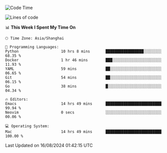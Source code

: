 <!--START_SECTION:waka-->
![Code Time](http://img.shields.io/badge/Code%20Time-2%2C135%20hrs%2045%20mins-blue)

![Lines of code](https://img.shields.io/badge/From%20Hello%20World%20I%27ve%20Written-308.0%20thousand%20lines%20of%20code-blue)

📊 **This Week I Spent My Time On** 

```text
🕑︎ Time Zone: Asia/Shanghai

💬 Programming Languages: 
Python                   10 hrs 8 mins       █████████████████░░░░░░░░   68.35 % 
Docker                   1 hr 46 mins        ███░░░░░░░░░░░░░░░░░░░░░░   11.93 % 
YAML                     59 mins             ██░░░░░░░░░░░░░░░░░░░░░░░   06.65 % 
Git                      54 mins             ██░░░░░░░░░░░░░░░░░░░░░░░   06.15 % 
Go                       38 mins             █░░░░░░░░░░░░░░░░░░░░░░░░   04.34 % 

🔥 Editors: 
Emacs                    14 hrs 49 mins      █████████████████████████   99.94 % 
Neovim                   0 secs              ░░░░░░░░░░░░░░░░░░░░░░░░░   00.06 % 

💻 Operating System: 
Mac                      14 hrs 49 mins      █████████████████████████   100.00 % 
```


 Last Updated on 16/08/2024 01:42:15 UTC
<!--END_SECTION:waka-->
